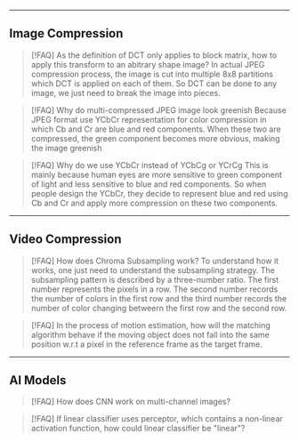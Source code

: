 
---
## Image Compression

> [!FAQ] As the definition of DCT only applies to block matrix, how to apply this transform to an abitrary shape image?
> In actual JPEG compression process, the image is cut into multiple 8x8 partitions which DCT is applied on each of them. So DCT can be done to any image, we just need to break the image into pieces.

> [!FAQ] Why do multi-compressed JPEG image look greenish
> Because JPEG format use YCbCr representation for color compression in which Cb and Cr are blue and red components. When these two are compressed, the green component becomes more obvious, making the image greenish

> [!FAQ] Why do we use YCbCr instead of YCbCg or YCrCg
> This is mainly because human eyes are more sensitive to green component of light and less sensitive to blue and red components. So when people design the YCbCr, they decide to represent blue and red using Cb and Cr and apply more compression on these two components. 

---
## Video Compression

> [!FAQ] How does Chroma Subsampling work?
> To understand how it works, one just need to understand the subsampling strategy. The subsampling pattern is described by a three-number ratio. The first number represents the pixels in a row. The second number records the number of colors in the first row and the third number records the number of color changing betweern the first row and the second row.
> 


> [!FAQ] In the process of motion estimation, how will the matching algorithm behave if the moving object does not fall into the same position w.r.t a pixel in the reference frame as the target frame.
> 
> 



---
## AI Models

> [!FAQ] How does CNN work on multi-channel images?


> [!FAQ] If linear classifier uses perceptor, which contains a non-linear activation function, how could linear classifier be "linear"?

